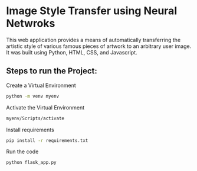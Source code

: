 # Image Style Transfer using Neural Netwroks

This web application provides a means of automatically transferring the artistic style of various famous pieces of artwork to an arbitrary user image. It was built using Python, HTML, CSS, and Javascript.

## Steps to run the Project:

Create a Virtual Environment 
```bash
python -m venv myenv
```

Activate the Virtual Environment
```bash
myenv/Scripts/activate
```

Install requirements
```bash
pip install -r requirements.txt
```

Run the code
```bash
python flask_app.py
```


